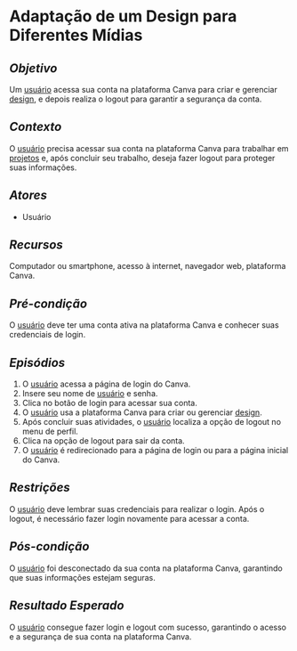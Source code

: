 # **Adaptação de um Design para Diferentes Mídias**

## _Objetivo_

Um [usuário](../lexico.md#Usuário) acessa sua conta na plataforma Canva para criar e gerenciar [design](../lexico.md#Design), e depois realiza o logout para garantir a segurança da conta.

## _Contexto_

O [usuário](../lexico.md#Usuário) precisa acessar sua conta na plataforma Canva para trabalhar em [projetos](../lexico.md#Projetos) e, após concluir seu trabalho, deseja fazer logout para proteger suas informações.

## _Atores_

- Usuário

## _Recursos_

Computador ou smartphone, acesso à internet, navegador web, plataforma Canva.

## _Pré-condição_

O [usuário](../lexico.md#Usuário) deve ter uma conta ativa na plataforma Canva e conhecer suas credenciais de login.

## _Episódios_

1. O [usuário](../lexico.md#Usuário) acessa a página de login do Canva.
2. Insere seu nome de [usuário](../lexico.md#Usuário) e senha.
3. Clica no botão de login para acessar sua conta.
4. O [usuário](../lexico.md#Usuário) usa a plataforma Canva para criar ou gerenciar [design](../lexico.md#Design).
5. Após concluir suas atividades, o [usuário](../lexico.md#Usuário) localiza a opção de logout no menu de perfil.
6. Clica na opção de logout para sair da conta.
7. O [usuário](../lexico.md#Usuário) é redirecionado para a página de login ou para a página inicial do Canva.

## _Restrições_

O [usuário](../lexico.md#Usuário) deve lembrar suas credenciais para realizar o login. Após o logout, é necessário fazer login novamente para acessar a conta.


## _Pós-condição_

O [usuário](../lexico.md#Usuário) foi desconectado da sua conta na plataforma Canva, garantindo que suas informações estejam seguras.

## _Resultado Esperado_

O [usuário](../lexico.md#Usuário) consegue fazer login e logout com sucesso, garantindo o acesso e a segurança de sua conta na plataforma Canva.